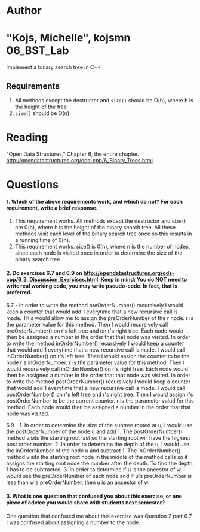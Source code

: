 Author
==========
"Kojs, Michelle", kojsmn
06_BST_Lab
==============

Implement a binary search tree in C++

Requirements
------------

1. All methods except the destructor and `size()` should be O(h), where h is the height of the tree
2. `size()` should be O(n)

Reading
=======
"Open Data Structures," Chapter 6, the entire chapter. http://opendatastructures.org/ods-cpp/6_Binary_Trees.html

Questions
=========

#### 1. Which of the above requirements work, and which do not? For each requirement, write a brief response.

1. This requirement works. All methods except the destructor and size() are 0(h), where h is the height of the binary search tree. All these methods visit each level of the binary search tree once so this results in a running time of 0(h).
2. This requirement works. size() is 0(n), where n is the number of nodes, since each node is visited once in order to determine the size of the binary search tree.

#### 2. Do exercises 6.7 and 6.9 on http://opendatastructures.org/ods-cpp/6_3_Discussion_Exercises.html. Keep in mind: You do NOT need to write real working code, you may write pseudo-code. In fact, that is preferred.

6.7 - 	In order to write the method preOrderNumber() recursively I would keep a counter that would add 1 everytime that a new recursive call is made. This would allow me to assign the preOrderNumber of the r node. r is the parameter value for this method. Then I would recursively call preOrderNumber() on r's left tree and on r's right tree.  Each node would then be assigned a number in the order that that node was visited.
	In order to write the method inOrderNumber() recursively I would keep a counter that would add 1 everytime that a new recursive call is made. I would call inOrderNumber() on r's left tree. Then I would assign the counter to be the node r's inOrderNumber.  r is the parameter value for this method. Then I would recursively call inOrderNumber() on r's right tree. Each node would then be assigned a number in the order that that node was visited.
	In order to write the method postOrderNumber() recursively I would keep a counter that would add 1 everytime that a new recursive call is made. I would call postOrderNumber() on r's left tree and r's right tree. Then I would assign r's postOrderNumber to be the current counter. r is the parameter valud for this method. Each node would then be assigned a number in the order that that node was visited.

6.9 - 	1. In order to determine the size of the subtree rooted at u, I would use the postOrderNumber of the node u and add 1.  The postOrderNumber() method visits the starting root last so the starting root will have the highest post order number.
	2. In order to determine the depth of the u, I would use the inOrderNumber of the node u and subtract 1.  The inOrderNumber() method visits the starting root node in the middle of the method calls so it assigns the starting root node the number after the depth. To find the depth, 1 has to be subtracted.
	3. In order to determine if u is the ancestor of w, I would use the preOrderNumber of each node and if u's preOrderNumber is less than w's preOrderNumber, then u is an ancestor of w.


#### 3. What is one question that confused you about this exercise, or one piece of advice you would share with students next semester?

One question that confused me about this exercise was Question 2 part 6.7. I was confused about assigning a number to the node.